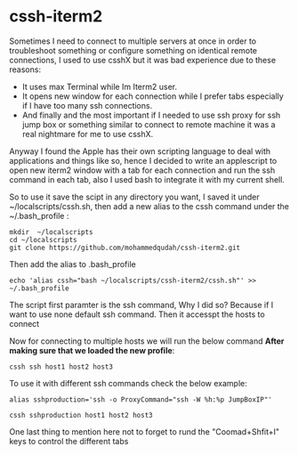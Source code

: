 # cssh-iterm2

Sometimes I need to connect  to multiple servers at once in order to troubleshoot something or configure something on identical remote connections, I used to use csshX but it was bad experience due to these reasons:
- It uses max Terminal while Im Iterm2 user.
- It opens new window for each connection while I prefer tabs especially if I have too many ssh connections.
- And finally and the most important if I needed to use ssh proxy for ssh jump box or something similar to connect to remote machine it was a real nightmare for me to use csshX.

Anyway I found the Apple has their own scripting language to deal with applications and things like so, hence I decided to write an applescript to open new iterm2 window with a tab for each connection and run the ssh command in each tab, also I used bash to integrate it with my current shell.

So to use it save the scipt in any directory you want, I saved it under ~/localscripts/cssh.sh, then add a new alias to the cssh command under the ~/.bash_profile :
```
mkdir  ~/localscripts
cd ~/localscripts
git clone https://github.com/mohammedqudah/cssh-iterm2.git
```

Then add the alias to .bash_profile

```
echo 'alias cssh="bash ~/localscripts/cssh-iterm2/cssh.sh"' >> ~/.bash_profile
```

The script first paramter is the ssh command, Why I did so? Because if I want to use none default ssh command. Then it accesspt the hosts to connect

Now for connecting to multiple hosts we will run the below command **After making sure that we loaded the new profile**:

```
cssh ssh host1 host2 host3
```

To use it with different ssh commands check the below example:
```
alias sshproduction='ssh -o ProxyCommand="ssh -W %h:%p JumpBoxIP"'

cssh sshproduction host1 host2 host3
```

One last thing to mention here not to forget to rund the "Coomad+Shfit+I" keys to control the different tabs
